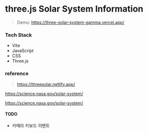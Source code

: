 # three.js Solar System Information

> Demo: https://three-solar-system-gamma.vercel.app/

### Tech Stack

- Vite
- JavaScript
- CSS
- Three.js

### reference

> https://threesolar.netlify.app/

https://science.nasa.gov/solar-system/

https://science.nasa.gov/solar-system/

#### TODO

- 카메라 키보드 이벤트
